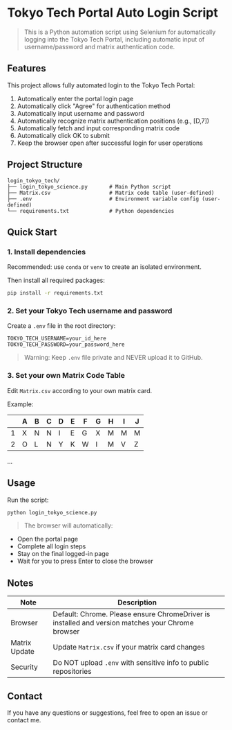 # Tokyo Tech Portal Auto Login Script

> This is a Python automation script using Selenium for automatically logging into the Tokyo Tech Portal, including automatic input of username/password and matrix authentication code.

## Features

This project allows fully automated login to the Tokyo Tech Portal:

1. Automatically enter the portal login page
2. Automatically click "Agree" for authentication method
3. Automatically input username and password
4. Automatically recognize matrix authentication positions (e.g., [D,7])
5. Automatically fetch and input corresponding matrix code
6. Automatically click OK to submit
7. Keep the browser open after successful login for user operations

## Project Structure

```
login_tokyo_tech/
├── login_tokyo_science.py       # Main Python script
├── Matrix.csv                   # Matrix code table (user-defined)
├── .env                         # Environment variable config (user-defined)
└── requirements.txt             # Python dependencies
```

## Quick Start

### 1. Install dependencies

Recommended: use `conda` or `venv` to create an isolated environment.

Then install all required packages:

```bash
pip install -r requirements.txt
```

### 2. Set your Tokyo Tech username and password

Create a `.env` file in the root directory:

```
TOKYO_TECH_USERNAME=your_id_here
TOKYO_TECH_PASSWORD=your_password_here
```

> Warning: Keep `.env` file private and NEVER upload it to GitHub.

### 3. Set your own Matrix Code Table

Edit `Matrix.csv` according to your own matrix card.

Example:

|    | A | B | C | D | E | F | G | H | I | J |
|----|---|---|---|---|---|---|---|---|---|---|
|1   |X  |N  |N  |I  |E  |G  |X  |M  |M  |M  |
|2   |O  |L  |N  |Y  |K  |W  |I  |M  |V  |Z  |
...

## Usage

Run the script:

```bash
python login_tokyo_science.py
```

> The browser will automatically:
- Open the portal page
- Complete all login steps
- Stay on the final logged-in page
- Wait for you to press Enter to close the browser

## Notes

|Note|Description|
|----|-----------|
|Browser|Default: Chrome. Please ensure ChromeDriver is installed and version matches your Chrome browser|
|Matrix Update|Update `Matrix.csv` if your matrix card changes|
|Security|Do NOT upload `.env` with sensitive info to public repositories|

## Contact

If you have any questions or suggestions, feel free to open an issue or contact me.
